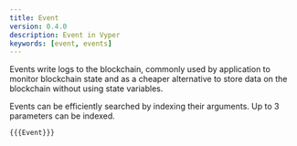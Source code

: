 ```yaml
---
title: Event
version: 0.4.0
description: Event in Vyper
keywords: [event, events]
---
```


Events write logs to the blockchain, commonly used by application to monitor blockchain state and as a cheaper alternative to store data on the blockchain without using state variables.

Events can be efficiently searched by indexing their arguments. Up to 3 parameters can be indexed.

```vyper
{{{Event}}}
```
